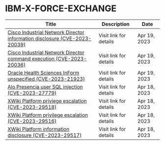 

# IBM-X-FORCE-EXCHANGE

 |Title|Description|Date|
 |---|---|---|
 |[Cisco Industrial Network Director information disclosure (CVE-2023-20039)](https://exchange.xforce.ibmcloud.com/activity/list?filter=Vulnerabilities)|Visit link for details|Apr 19, 2023|
 |[Cisco Industrial Network Director command execution (CVE-2023-20036)](https://exchange.xforce.ibmcloud.com/activity/list?filter=Vulnerabilities)|Visit link for details|Apr 19, 2023|
 |[Oracle Health Sciences InForm unspecified (CVE-2023-21923)](https://exchange.xforce.ibmcloud.com/activity/list?filter=Vulnerabilities)|Visit link for details|Apr 19, 2023|
 |[Alo Presencia user SQL injection (CVE-2023-27779)](https://exchange.xforce.ibmcloud.com/activity/list?filter=Vulnerabilities)|Visit link for details|Apr 18, 2023|
 |[XWiki Platform priviege escalation (CVE-2023-29518)](https://exchange.xforce.ibmcloud.com/activity/list?filter=Vulnerabilities)|Visit link for details|Apr 18, 2023|
 |[XWiki Platform privilege escalation (CVE-2023-29516)](https://exchange.xforce.ibmcloud.com/activity/list?filter=Vulnerabilities)|Visit link for details|Apr 18, 2023|
 |[XWiki Platform information disclosure (CVE-2023-29517)](https://exchange.xforce.ibmcloud.com/activity/list?filter=Vulnerabilities)|Visit link for details|Apr 18, 2023|
 